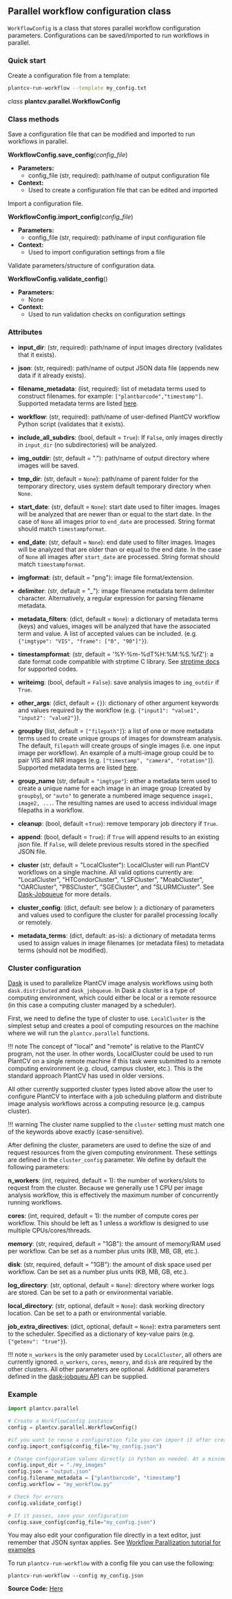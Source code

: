 ## Parallel workflow configuration class

`WorkflowConfig` is a class that stores parallel workflow configuration parameters. Configurations can be saved/imported
to run workflows in parallel.

### Quick start

Create a configuration file from a template:

```bash
plantcv-run-workflow --template my_config.txt
```

*class* **plantcv.parallel.WorkflowConfig**

### Class methods

Save a configuration file that can be modified and imported to run workflows in parallel.

**WorkflowConfig.save_config**(*config_file*)

- **Parameters:**
    - config_file (str, required): path/name of output configuration file
- **Context:**
    - Used to create a configuration file that can be edited and imported

Import a configuration file.

**WorkflowConfig.import_config**(*config_file*)

- **Parameters:**
    - config_file (str, required): path/name of input configuration file
- **Context:**
    - Used to import configuration settings from a file

Validate parameters/structure of configuration data.

**WorkflowConfig.validate_config**()

- **Parameters:**
    - None
- **Context:**
    - Used to run validation checks on configuration settings

### Attributes

* **input_dir**: (str, required): path/name of input images directory (validates that it exists).


* **json**: (str, required): path/name of output JSON data file (appends new data if it already exists).


* **filename_metadata**: (list, required): list of metadata terms used to construct filenames. for example: 
`["plantbarcode","timestamp"]`. Supported metadata terms are listed [here](pipeline_parallel.md).


* **workflow**: (str, required): path/name of user-defined PlantCV workflow Python script (validates that it exists).


* **include_all_subdirs**: (bool, default = `True`): If `False`, only images directly in `input_dir` (no 
  subdirectories) will be analyzed.


* **img_outdir**: (str, default = "."): path/name of output directory where images will be saved.


* **tmp_dir**: (str, default = `None`): path/name of parent folder for the temporary directory, uses system default
  temporary directory when `None`.


* **start_date**: (str, default = `None`): start date used to filter images. Images will be analyzed that are newer 
  than or equal to the start date. In the case of `None` all images prior to `end_date` are processed. String format
  should match `timestampformat`.


* **end_date**: (str, default = `None`): end date used to filter images. Images will be analyzed that are older than 
  or equal to the end date. In the case of `None` all images after `start_date` are processed. String format should match 
  `timestampformat`.


* **imgformat**: (str, default = "png"): image file format/extension.


* **delimiter**: (str, default = "_"): image filename metadata term delimiter character. Alternatively, a regular 
  expression for parsing filename metadata.


* **metadata_filters**: (dict, default = `None`): a dictionary of metadata terms (keys) and values, images will be 
  analyzed that have the associated term and value. A list of accepted values can be included. (e.g. 
  `{"imgtype": "VIS", "frame": ["0", "90"]"}`).


* **timestampformat**: (str, default = '%Y-%m-%dT%H:%M:%S.%fZ'): a date format code compatible with strptime C library. 
  See [strptime docs](https://docs.python.org/3.7/library/datetime.html#strftime-and-strptime-behavior) for supported 
  codes.


* **writeimg**: (bool, default = `False`): save analysis images to `img_outdir` if `True`.


* **other_args**: (dict, default = `{}`): dictionary of other argument keywords and values required by the workflow (e.g.
  `{"input1": "value1", "input2": "value2"}`).


* **groupby** (list, default = `["filepath"]`): a list of one or more metadata terms used to create unique groups of images
for downstream analysis. The default, `filepath` will create groups of single images (i.e. one input image per workflow). An
example of a multi-image group could be to pair VIS and NIR images (e.g. `["timestamp", "camera", "rotation"]`). Supported
metadata terms are listed [here](pipeline_parallel.md).

* **group_name** (str, default = `"imgtype"`): either a metadata term used to create a unique name for each image in an
image group (created by `groupby`), or `"auto"` to generate a numbered image sequence `image1, image2, ...`. The resulting
names are used to access individual image filepaths in a workflow.

* **cleanup**: (bool, default =`True`): remove temporary job directory if `True`.


* **append**: (bool, default = `True`): if `True` will append results to an existing json file. If `False`, will delete
  previous results stored in the specified JSON file.


* **cluster** (str, default = "LocalCluster"): LocalCluster will run PlantCV workflows on a single machine. All valid
  options currently are: "LocalCluster", "HTCondorCluster", "LSFCluster", "MoabCluster", "OARCluster", "PBSCluster",
  "SGECluster", and "SLURMCluster". See [Dask-Jobqueue](https://jobqueue.dask.org/) for more details.


* **cluster_config**: (dict, default: see below ): a dictionary of parameters and values used to configure the cluster
  for parallel processing locally or remotely.


* **metadata_terms**: (dict, default: as-is): a dictionary of metadata terms used to assign values in image filenames
  (or metadata files) to metadata terms (should not be modified).


### Cluster configuration

[Dask](https://dask.org/) is used to parallelize PlantCV image analysis workflows using both `dask.distributed` and 
`dask_jobqueue`. In Dask a cluster is a type of computing environment, which could either be local or a remote resource
(in this case a computing cluster managed by a scheduler).

First, we need to define the type of cluster to use. `LocalCluster` is the simplest setup and creates a pool of 
computing resources on the machine where we will run the `plantcv.parallel` functions.

!!! note
    The concept of "local" and "remote" is relative to the PlantCV program, not the user. In other words, LocalCluster
    could be used to run PlantCV on a single remote machine if this task were submitted to a remote computing environment
    (e.g. cloud, campus cluster, etc.). This is the standard approach PlantCV has used in older versions.

All other currently supported cluster types listed above allow the user to configure PlantCV to interface with a job
scheduling platform and distribute image analysis workflows across a computing resource (e.g. campus cluster).

!!! warning
    The cluster name supplied to the `cluster` setting must match one of the keywords above exactly (case-sensitive).

After defining the cluster, parameters are used to define the size of and request resources from the given computing 
environment. These settings are defined in the `cluster_config` parameter. We define by default the following 
parameters:

**n_workers**: (int, required, default = 1): the number of workers/slots to request from the cluster. Because we 
generally use 1 CPU per image analysis workflow, this is effectively the maximum number of concurrently running 
workflows.

**cores**: (int, required, default = 1): the number of compute cores per workflow. This should be left as 1 unless a 
workflow is designed to use multiple CPUs/cores/threads.

**memory**: (str, required, default = "1GB"): the amount of memory/RAM used per workflow. Can be set as a number plus 
units (KB, MB, GB, etc.).

**disk**: (str, required, default = "1GB"): the amount of disk space used per workflow. Can be set as a number plus 
units (KB, MB, GB, etc.).

**log_directory**: (str, optional, default = `None`): directory where worker logs are stored. Can be set to a path or 
environmental variable.

**local_directory**: (str, optional, default = `None`): dask working directory location. Can be set to a path or 
environmental variable.

**job_extra_directives**: (dict, optional, default = `None`): extra parameters sent to the scheduler. Specified as a dictionary 
of key-value pairs (e.g. `{"getenv": "true"}`).

!!! note
    `n_workers` is the only parameter used by `LocalCluster`, all others are currently ignored. `n_workers`, `cores`,
    `memory`, and `disk` are required by the other clusters. All other parameters are optional. Additional parameters
    defined in the [dask-jobqueu API](https://jobqueue.dask.org/en/latest/api.html) can be supplied.

### Example

```python
import plantcv.parallel

# Create a WorkflowConfig instance
config = plantcv.parallel.WorkflowConfig()

#if you want to reuse a configuration file you can import it after creating an instance
config.import_config(config_file="my_config.json")

# Change configuration values directly in Python as needed. At a minimum you must specify input_dir, json, filename_metadata, workflow.
config.input_dir = "./my_images"
config.json = "output.json"
config.filename_metadata = ["plantbarcode", "timestamp"]
config.workflow = "my_workflow.py"

# Check for errors
config.validate_config()

# If it passes, save your configuration
config.save_config(config_file="my_config.json")
```

You may also edit your configuration file directly in a text editor, just remember that JSON syntax applies. 
See [Workflow Parallization tutorial for examples](pipeline_parallel.md)

To run `plantcv-run-workflow` with a config file you can use the following:

```shell
plantcv-run-workflow --config my_config.json
```

**Source Code:** [Here](https://github.com/danforthcenter/plantcv/blob/main/plantcv/parallel/__init__.py)

